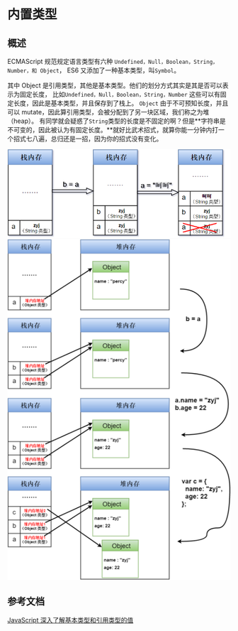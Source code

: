 # 内置类型

## 概述

ECMAScript 规范规定语言类型有六种 `Undefined，Null，Boolean，String，Number，和 Object`，
ES6 又添加了一种基本类型，叫`Symbol`。

其中 Object 是引用类型，其他是基本类型。他们的划分方式其实是其是否可以表示为固定长度，
比如`Undefined，Null，Boolean，String，Number` 这些可以有固定长度，因此是基本类型，并且保存到了栈上。
`Object` 由于不可预知长度，并且可以 mutate，因此算引用类型，会被分配到了另一块区域，我们称之为堆（heap）。
有同学就会疑惑了`String`类型的长度是不固定的啊？但是**字符串是不可变的，因此被认为有固定长度。**就好比武术招式，就算你能一分钟内打一个招式七八遍，总归还是一招，因为你的招式没有变化。

![基本类型存储](../../assets/type1.png)
![引用类型](../../assets/type2.png)



## 参考文档

[JavaScript 深入了解基本类型和引用类型的值](https://www.runoob.com/w3cnote/javascript-basic-types-and-reference-types.html)


